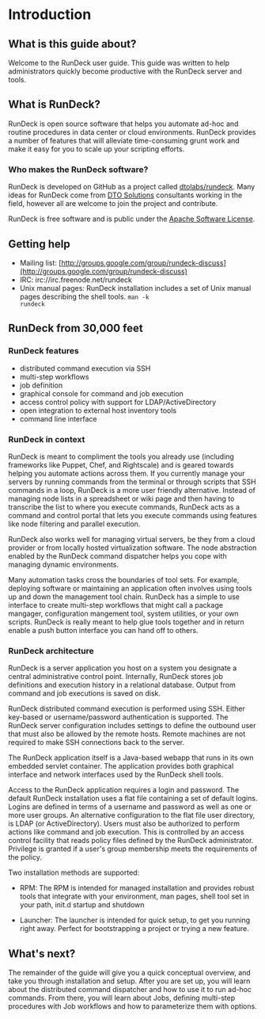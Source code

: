 # Introduction 

## What is this guide about?

Welcome to the RunDeck user guide. This guide was written to help
administrators quickly become productive with the RunDeck server and tools. 

## What is RunDeck?

RunDeck is open source software that helps you automate ad-hoc and routine
procedures in data center or cloud environments. RunDeck provides a number 
of features that will alleviate time-consuming grunt work and make it easy for
you to scale up your scripting efforts.

### Who makes the RunDeck software?

RunDeck is developed on GitHub as a project called
[dtolabs/rundeck](https://github.com/dtolabs/rundeck).
Many ideas for RunDeck come from [DTO Solutions](http://www.dtosolutions.com)
consultants working in the field, however all are welcome to join the project
and contribute.

RunDeck is free software and is public under the [Apache Software License].

[Apache Software License]: http://www.apache.org/licenses/LICENSE-2.0.html

## Getting help

* Mailing list:
  [http://groups.google.com/group/rundeck-discuss](http://groups.google.com/group/rundeck-discuss)  
* IRC: irc://irc.freenode.net/rundeck
* Unix manual pages: RunDeck installation includes a set of Unix
  manual pages describing the shell tools. <code>man -k rundeck</code> 

## RunDeck from 30,000 feet

### RunDeck features

* distributed command execution via SSH
* multi-step workflows 
* job definition
* graphical console for command and job execution
* access control policy with support for LDAP/ActiveDirectory
* open integration to external host inventory tools
* command line interface 

### RunDeck in context

RunDeck is meant to compliment the tools you already use 
(including frameworks like Puppet, Chef, and Rightscale) and is geared
towards helping you automate actions across them. If you currently
manage your servers by running commands from the terminal or through
scripts that SSH commands in a loop, RunDeck is a more user friendly
alternative. Instead of managing node lists in a spreadsheet or wiki
page and then having to transcribe the list to where you execute commands,
RunDeck acts as a command and control portal that lets you execute
commands using features like node filtering and parallel execution.

RunDeck also works well for managing virtual servers, be they from a
cloud provider or from locally hosted virtualization software. The
node abstraction enabled by the RunDeck command dispatcher 
helps you cope with managing dynamic environments.

Many automation tasks cross the boundaries of tool sets. For example,
deploying software or maintaining an application often involves
using tools up and down the management tool chain. RunDeck has a simple
to use interface to create multi-step workflows that might call a
package mangager, configuration mangement tool, system utilities, or your
own scripts. RunDeck is really meant to help glue tools together and
in return enable a push button interface you can hand off to others.

### RunDeck architecture

RunDeck is a server application you host on a system you designate 
a central administrative control point. Internally, RunDeck stores job
definitions and execution history in a relational database. Output
from command and job executions is saved on disk. 

RunDeck distributed command execution is performed using SSH. Either
key-based or username/password authentication is supported. The
RunDeck server configuration includes settings to define the outbound
user that must also be allowed by the remote hosts. Remote machines
are not required to make SSH connections back to the server.

The RunDeck application itself is a Java-based webapp that runs in its
own embedded servlet container. The application provides both
graphical interface and network interfaces used by the RunDeck shell
tools. 

Access to the RunDeck application requires a login and
password. The default RunDeck installation uses a flat file containing
a set of default logins. Logins are defined in terms of a username and
password as well as one or more user groups. An alternative
configuration to the flat file user directory, is LDAP (or
ActiveDirectory). 
Users must also be authorized to perform actions like command and job
execution. This is controlled by an access control facility that reads
policy files defined by the RunDeck administrator. Privilege is
granted if a user's group membership meets the requirements of the policy.

Two installation methods are supported:

* RPM: The RPM is intended for managed installation and provides
  robust tools that integrate with your environment, man pages, shell
  tool set in your path, init.d startup and shutdown  
  
* Launcher: The launcher is intended for quick setup, to get you
  running right away.  Perfect for bootstrapping a project or trying
  a new feature.  

## What's next?

The remainder of the guide will give you a quick conceptual overview,
and take you through installation and setup. After you are set up, you
will learn about the distributed command dispatcher and how to use it
to run ad-hoc commands. From there, you will learn about Jobs,
defining multi-step procedures with Job workflows and how to
parameterize them with options.



